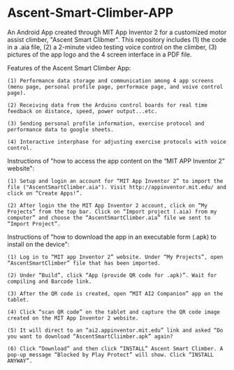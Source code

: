 # Ascent-Smart-Climber-APP
An Android App created through MIT App Inventor 2 for a customized motor assist climber, "Ascent Smart Clibmer". This repository includes (1) the code in a .aia file, (2) a 2-minute video testing voice control on the climber, (3) pictures of the app logo and the 4 screen interface in a PDF file.

Features of the Ascent Smart Climber App:
```
(1) Performance data storage and communication among 4 app screens (menu page, personal profile page, performace page, and voive control page).

(2) Receiving data from the Arduino control boards for real time feedback on distance, speed, power output...etc.

(3) Sending personal profile information, exercise protocol and performance data to google sheets.

(4) Interactive interphase for adjusting exercise protocols with voice control.
```

Instructions of "how to access the app content on the “MIT APP Inventor 2” website":
```
(1)	Setup and login an account for “MIT App Inventor 2” to import the file ("AscentSmartClimber.aia"). Visit http://appinventor.mit.edu/ and click on “Create Apps!”.

(2) After login the the MIT App Inventor 2 account, click on “My Projects” from the top bar. Click on “Import project (.aia) from my computer” and choose the “AscentSmartClimber.aia” file we sent to “Import Project”. 
```

Instructions of "how to download the app in an executable form (.apk) to install on the device":
```
(1) Log in to “MIT app Inventor 2” website. Under “My Projects”, open “AscentSmartClimber” file that has been imported.

(2) Under “Build”, click “App (provide QR code for .apk)”. Wait for compiling and Barcode link. 

(3) After the QR code is created, open “MIT AI2 Companion” app on the tablet. 

(4) Click “scan QR code” on the tablet and capture the QR code image created on the MIT App Inventor 2 website. 

(5) It will direct to an “ai2.appinventor.mit.edu” link and asked “Do you want to download “AscentSmartCliimber.apk” again?  

(6) Click “Download” and then click “INSTALL” Ascent Smart Climber. A pop-up message “Blocked by Play Protect” will show. Click “INSTALL ANYWAY”. 
```
